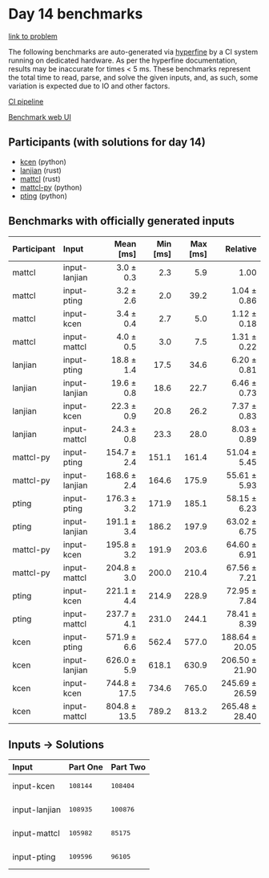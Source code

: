 # Day 14 benchmarks

[link to problem](https://adventofcode.com/2023/day/14)

The following benchmarks are auto-generated via
[hyperfine](https://github.com/sharkdp/hyperfine) by a CI system running on
dedicated hardware. As per the hyperfine documentation, results may be
inaccurate for times < 5 ms. These benchmarks represent the total time to read,
parse, and solve the given inputs, and, as such, some variation is expected due
to IO and other factors.

[CI pipeline](http://ci.papercode.net:8080/teams/main/pipelines/aoc2023)

[Benchmark web UI](https://aoc.ancalagon.black)


## Participants (with solutions for day 14)

- [kcen](https://github.com/kcen/aoc2023) (python)
- [lanjian](https://github.com/lanjian/aoc-2023) (rust)
- [mattcl](https://github.com/mattcl/aoc2023) (rust)
- [mattcl-py](https://github.com/mattcl/aoc2023-py) (python)
- [pting](https://github.com/pting/aoc2023) (python)


## Benchmarks with officially generated inputs

| Participant | Input | Mean [ms] | Min [ms] | Max [ms] | Relative |
|:---|:---|---:|---:|---:|---:|
| mattcl | input-lanjian | 3.0 ± 0.3 | 2.3 | 5.9 | 1.00 |
| mattcl | input-pting | 3.2 ± 2.6 | 2.0 | 39.2 | 1.04 ± 0.86 |
| mattcl | input-kcen | 3.4 ± 0.4 | 2.7 | 5.0 | 1.12 ± 0.18 |
| mattcl | input-mattcl | 4.0 ± 0.5 | 3.0 | 7.5 | 1.31 ± 0.22 |
| lanjian | input-pting | 18.8 ± 1.4 | 17.5 | 34.6 | 6.20 ± 0.81 |
| lanjian | input-lanjian | 19.6 ± 0.8 | 18.6 | 22.7 | 6.46 ± 0.73 |
| lanjian | input-kcen | 22.3 ± 0.9 | 20.8 | 26.2 | 7.37 ± 0.83 |
| lanjian | input-mattcl | 24.3 ± 0.8 | 23.3 | 28.0 | 8.03 ± 0.89 |
| mattcl-py | input-pting | 154.7 ± 2.4 | 151.1 | 161.4 | 51.04 ± 5.45 |
| mattcl-py | input-lanjian | 168.6 ± 2.4 | 164.6 | 175.9 | 55.61 ± 5.93 |
| pting | input-pting | 176.3 ± 3.2 | 171.9 | 185.1 | 58.15 ± 6.23 |
| pting | input-lanjian | 191.1 ± 3.4 | 186.2 | 197.9 | 63.02 ± 6.75 |
| mattcl-py | input-kcen | 195.8 ± 3.2 | 191.9 | 203.6 | 64.60 ± 6.91 |
| mattcl-py | input-mattcl | 204.8 ± 3.0 | 200.0 | 210.4 | 67.56 ± 7.21 |
| pting | input-kcen | 221.1 ± 4.4 | 214.9 | 228.9 | 72.95 ± 7.84 |
| pting | input-mattcl | 237.7 ± 4.1 | 231.0 | 244.1 | 78.41 ± 8.39 |
| kcen | input-pting | 571.9 ± 6.6 | 562.4 | 577.0 | 188.64 ± 20.05 |
| kcen | input-lanjian | 626.0 ± 5.9 | 618.1 | 630.9 | 206.50 ± 21.90 |
| kcen | input-kcen | 744.8 ± 17.5 | 734.6 | 765.0 | 245.69 ± 26.59 |
| kcen | input-mattcl | 804.8 ± 13.5 | 789.2 | 813.2 | 265.48 ± 28.40 |


## Inputs -> Solutions

| Input | Part One | Part Two |
|:---|:---|:---|
|input-kcen|<pre>108144</pre>|<pre>108404</pre>|
|input-lanjian|<pre>108935</pre>|<pre>100876</pre>|
|input-mattcl|<pre>105982</pre>|<pre>85175</pre>|
|input-pting|<pre>109596</pre>|<pre>96105</pre>|